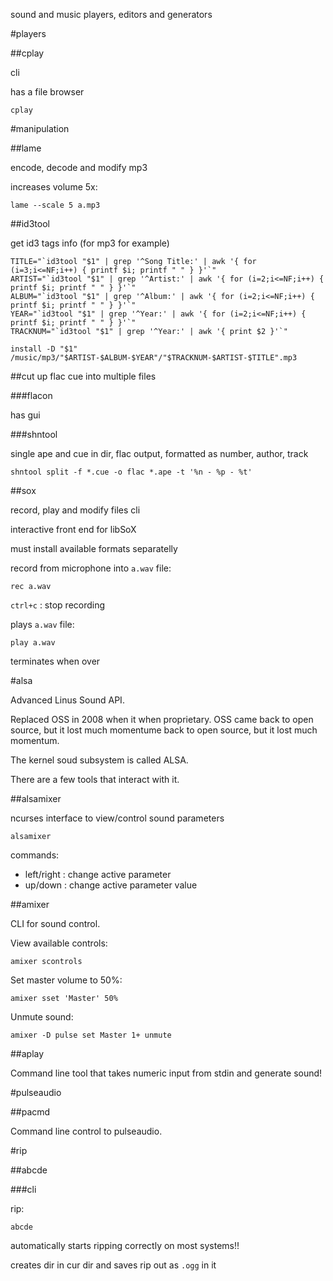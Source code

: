 sound and music players, editors and generators

#players

##cplay

cli

has a file browser

    cplay

#manipulation

##lame

encode, decode and modify mp3

increases volume 5x:

    lame --scale 5 a.mp3

##id3tool

get id3 tags info (for mp3 for example)

    TITLE="`id3tool "$1" | grep '^Song Title:' | awk '{ for (i=3;i<=NF;i++) { printf $i; printf " " } }'`"
    ARTIST="`id3tool "$1" | grep '^Artist:' | awk '{ for (i=2;i<=NF;i++) { printf $i; printf " " } }'`"
    ALBUM="`id3tool "$1" | grep '^Album:' | awk '{ for (i=2;i<=NF;i++) { printf $i; printf " " } }'`"
    YEAR="`id3tool "$1" | grep '^Year:' | awk '{ for (i=2;i<=NF;i++) { printf $i; printf " " } }'`"
    TRACKNUM="`id3tool "$1" | grep '^Year:' | awk '{ print $2 }'`"

    install -D "$1" /music/mp3/"$ARTIST-$ALBUM-$YEAR"/"$TRACKNUM-$ARTIST-$TITLE".mp3

##cut up flac cue into multiple files

###flacon

has gui

###shntool

single ape and cue in dir, flac output, formatted as number, author, track

    shntool split -f *.cue -o flac *.ape -t '%n - %p - %t'

##sox

record, play and modify files cli

interactive front end for libSoX

must install available formats separatelly

record from microphone into `a.wav` file:

    rec a.wav

`ctrl+c` : stop recording

plays `a.wav` file:

    play a.wav

terminates when over

#alsa

Advanced Linus Sound API.

Replaced OSS in 2008 when it when proprietary. OSS came back to open source, but it lost much momentume back to open source, but it lost much momentum.

The kernel soud subsystem is called ALSA.

There are a few tools that interact with it.

##alsamixer

ncurses interface to view/control sound parameters

    alsamixer

commands:

- left/right : change active parameter
- up/down    : change active parameter value

##amixer

CLI for sound control.

View available controls:

    amixer scontrols

Set master volume to 50%:

    amixer sset 'Master' 50%

Unmute sound:

    amixer -D pulse set Master 1+ unmute

##aplay

Command line tool that takes numeric input from stdin and generate sound!

#pulseaudio

##pacmd

Command line control to pulseaudio.

#rip

##abcde

###cli

rip:

    abcde

automatically starts ripping correctly on most systems!!

creates dir in cur dir and saves rip out as `.ogg` in it
